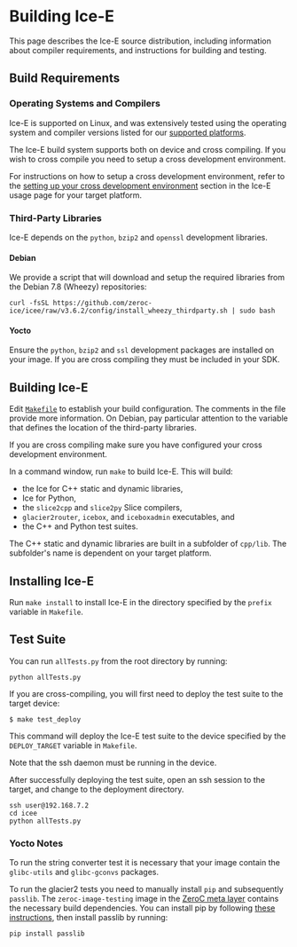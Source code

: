# Building Ice-E

This page describes the Ice-E source distribution, including information
about compiler requirements, and instructions for building and testing.

## Build Requirements

### Operating Systems and Compilers

Ice-E is supported on Linux, and was extensively tested using the operating
system and compiler versions listed for our [supported platforms][1].

The Ice-E build system supports both on device and cross compiling. If you
wish to cross compile you need to setup a cross development environment.

For instructions on how to setup a cross development environment, refer to
the [setting up your cross development environment][2] section in the
Ice-E usage page for your target platform.

### Third-Party Libraries

Ice-E depends on the `python`, `bzip2` and `openssl` development libraries.

#### Debian

We provide a script that will download and setup the required libraries from
the Debian 7.8 (Wheezy) repositories:

    curl -fsSL https://github.com/zeroc-ice/icee/raw/v3.6.2/config/install_wheezy_thirdparty.sh | sudo bash

#### Yocto

Ensure the `python`, `bzip2` and `ssl` development packages are installed on your image.
If you are cross compiling they must be included in your SDK.

## Building Ice-E

Edit [`Makefile`](./Makefile) to establish your build configuration. The
comments in the file provide more information. On Debian, pay particular
attention to the variable that defines the location of the third-party
libraries.

If you are cross compiling make sure you have configured your cross
development environment.

In a command window, run `make` to build Ice-E. This will build:

- the Ice for C++ static and dynamic libraries,
- Ice for Python,
- the `slice2cpp` and `slice2py` Slice compilers,
- `glacier2router`, `icebox`, and `iceboxadmin` executables, and
- the C++ and Python test suites.

The C++ static and dynamic libraries are built in a subfolder of `cpp/lib`. The
subfolder's name is dependent on your target platform.

## Installing Ice-E

Run `make install` to install Ice-E in the directory specified by the `prefix`
variable in `Makefile`.

## Test Suite

You can run `allTests.py` from the root directory by running:

    python allTests.py

If you are cross-compiling, you will first need to deploy
the test suite to the target device:

    $ make test_deploy

This command will deploy the Ice-E test suite to the device specified by the
`DEPLOY_TARGET` variable in `Makefile`.

Note that the ssh daemon must be running in the device.

After successfully deploying the test suite, open an ssh session to the
target, and change to the deployment directory.

    ssh user@192.168.7.2
    cd icee
    python allTests.py


### Yocto Notes

To run the string converter test it is necessary that your image
contain the `glibc-utils` and `glibc-gconvs` packages.

To run the glacier2 tests you need to manually install `pip` and
subsequently `passlib`. The `zeroc-image-testing` image in the [ZeroC meta layer][3]
contains the necessary build dependencies. You can install pip by following [these instructions][4],
then install passlib by running:

    pip install passlib

[1]: https://doc.zeroc.com/display/Ice36/Supported+Platforms+for+Ice-E+3.6.2
[2]: https://doc.zeroc.com/display/Ice36/Ice-E+Release+Notes
[3]: https://github.com/zeroc-ice/meta-zeroc
[4]: https://pip.pypa.io/en/latest/installing.html
